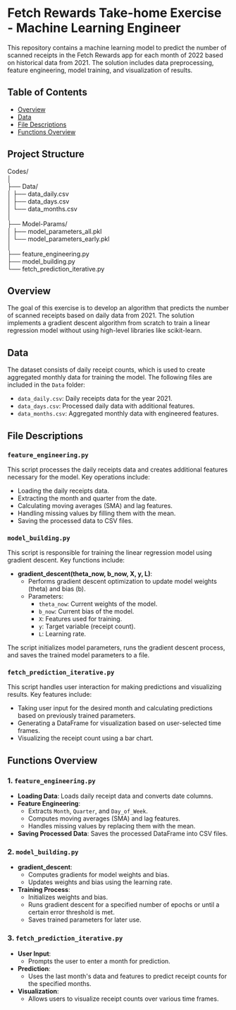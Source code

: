 # Fetch Rewards Take-home Exercise - Machine Learning Engineer

This repository contains a machine learning model to predict the number of scanned receipts in the Fetch Rewards app for each month of 2022 based on historical data from 2021. The solution includes data preprocessing, feature engineering, model training, and visualization of results.

## Table of Contents

- [Overview](#overview)
- [Data](#data)
- [File Descriptions](#file-descriptions)
- [Functions Overview](#functions-overview)

## Project Structure

Codes/  
│  
├── Data/  
│   ├── data_daily.csv  
│   ├── data_days.csv  
│   └── data_months.csv  
│  
├── Model-Params/  
│   ├── model_parameters_all.pkl  
│   └── model_parameters_early.pkl  
│  
├── feature_engineering.py  
├── model_building.py  
└── fetch_prediction_iterative.py  


## Overview

The goal of this exercise is to develop an algorithm that predicts the number of scanned receipts based on daily data from 2021. The solution implements a gradient descent algorithm from scratch to train a linear regression model without using high-level libraries like scikit-learn. 

## Data

The dataset consists of daily receipt counts, which is used to create aggregated monthly data for training the model. The following files are included in the `Data` folder:

- `data_daily.csv`: Daily receipts data for the year 2021.
- `data_days.csv`: Processed daily data with additional features.
- `data_months.csv`: Aggregated monthly data with engineered features.

## File Descriptions

### `feature_engineering.py`

This script processes the daily receipts data and creates additional features necessary for the model. Key operations include:

- Loading the daily receipts data.
- Extracting the month and quarter from the date.
- Calculating moving averages (SMA) and lag features.
- Handling missing values by filling them with the mean.
- Saving the processed data to CSV files.

### `model_building.py`

This script is responsible for training the linear regression model using gradient descent. Key functions include:

- **gradient_descent(theta_now, b_now, X, y, L)**: 
  - Performs gradient descent optimization to update model weights (theta) and bias (b).
  - Parameters:
    - `theta_now`: Current weights of the model.
    - `b_now`: Current bias of the model.
    - `X`: Features used for training.
    - `y`: Target variable (receipt count).
    - `L`: Learning rate.

The script initializes model parameters, runs the gradient descent process, and saves the trained model parameters to a file.

### `fetch_prediction_iterative.py`

This script handles user interaction for making predictions and visualizing results. Key features include:

- Taking user input for the desired month and calculating predictions based on previously trained parameters.
- Generating a DataFrame for visualization based on user-selected time frames.
- Visualizing the receipt count using a bar chart.

## Functions Overview

### 1. `feature_engineering.py`

- **Loading Data**: Loads daily receipt data and converts date columns.
- **Feature Engineering**:
  - Extracts `Month`, `Quarter`, and `Day_of_Week`.
  - Computes moving averages (SMA) and lag features.
  - Handles missing values by replacing them with the mean.
- **Saving Processed Data**: Saves the processed DataFrame into CSV files.

### 2. `model_building.py`

- **gradient_descent**:
  - Computes gradients for model weights and bias.
  - Updates weights and bias using the learning rate.
- **Training Process**: 
  - Initializes weights and bias.
  - Runs gradient descent for a specified number of epochs or until a certain error threshold is met.
  - Saves trained parameters for later use.

### 3. `fetch_prediction_iterative.py`

- **User Input**: 
  - Prompts the user to enter a month for prediction.
- **Prediction**: 
  - Uses the last month's data and features to predict receipt counts for the specified months.
- **Visualization**: 
  - Allows users to visualize receipt counts over various time frames.

